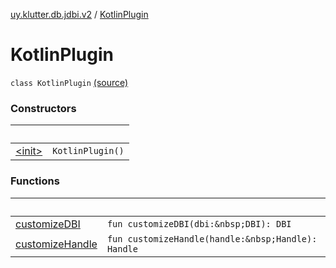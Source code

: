 [uy.klutter.db.jdbi.v2](../index.md) / [KotlinPlugin](.)


# KotlinPlugin
`class KotlinPlugin` [(source)](https://github.com/kohesive/klutter/blob/master/db-jdbi-v2-jdk6/src/main/kotlin/uy/klutter/db/jdbi/v2/KotlinPlugin.kt#L6)



### Constructors

|&nbsp;|&nbsp;|
|---|---|
| [&lt;init&gt;](-init-.md) | `KotlinPlugin()` |

### Functions

|&nbsp;|&nbsp;|
|---|---|
| [customizeDBI](customize-d-b-i.md) | `fun customizeDBI(dbi:&nbsp;DBI): DBI` |
| [customizeHandle](customize-handle.md) | `fun customizeHandle(handle:&nbsp;Handle): Handle` |
